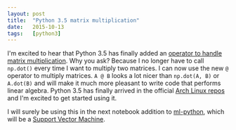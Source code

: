 ```yaml
---
layout: post 
title:	"Python 3.5 matrix multiplication"
date: 	2015-10-13
tags: 	[python3]
---
```


I'm excited to hear that Python 3.5 has finally added an [operator to handle
matrix multiplication](https://docs.python.org/3/whatsnew/3.5.html#whatsnew-pep-465).
Why you ask? Because I no longer have to call `np.dot()` every time I want to
multiply two matrices. I can now use the new `@` operator to multiply matrices.
`A @ B` looks a lot nicer than `np.dot(A, B)` or `A.dot(B)` and will make
it much more pleasant to write code that performs linear algebra. Python 3.5
has finally arrived in the official [Arch Linux repos](https://www.archlinux.org/packages/extra/x86_64/python/)
and I'm excited to get started using it.

I will surely be using this in the next notebook addition to
[ml-python](http://github.com/jonchar/ml-python/), which will be a [Support
Vector Machine](https://en.wikipedia.org/wiki/Support_vector_machine).
